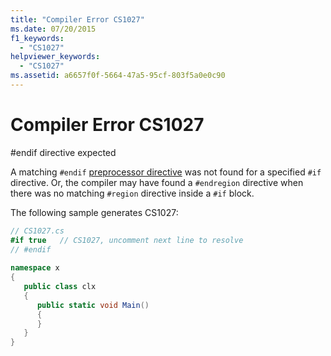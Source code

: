```yaml
---
title: "Compiler Error CS1027"
ms.date: 07/20/2015
f1_keywords: 
  - "CS1027"
helpviewer_keywords: 
  - "CS1027"
ms.assetid: a6657f0f-5664-47a5-95cf-803f5a0e0c90
---
```

# Compiler Error CS1027
\#endif directive expected  
  
 A matching `#endif` [preprocessor directive](../../csharp/language-reference/preprocessor-directives/index.md) was not found for a specified `#if` directive. Or, the compiler may have found a `#endregion` directive when there was no matching `#region` directive inside a `#if` block.  
  
 The following sample generates CS1027:  
  
```csharp  
// CS1027.cs  
#if true   // CS1027, uncomment next line to resolve  
// #endif  
  
namespace x  
{  
   public class clx  
   {  
      public static void Main()  
      {  
      }  
   }  
}  
```
